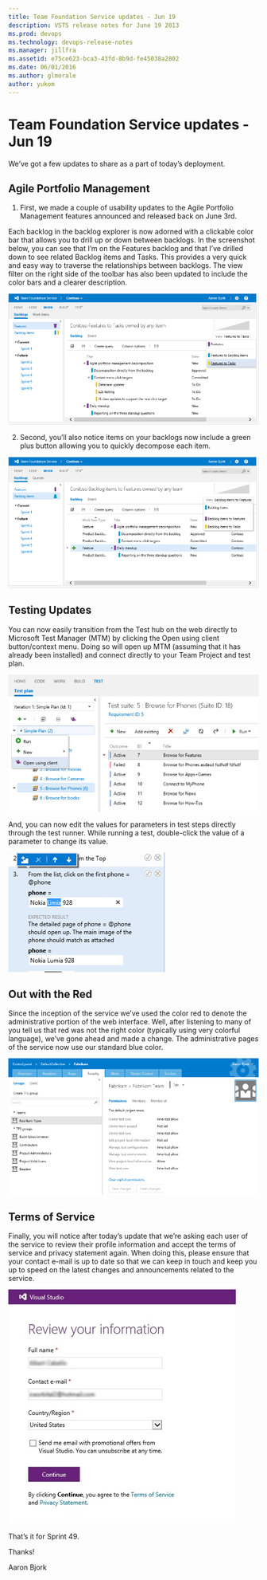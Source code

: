 ```yaml
---
title: Team Foundation Service updates - Jun 19
description: VSTS release notes for June 19 2013
ms.prod: devops
ms.technology: devops-release-notes
ms.manager: jillfra
ms.assetid: e75ce623-bca3-43fd-8b9d-fe45038a2802
ms.date: 06/01/2016
ms.author: glmorale
author: yukom
---
```


# Team Foundation Service updates - Jun 19

We’ve got a few updates to share as a part of today’s deployment.

## Agile Portfolio Management

1. First, we made a couple of usability updates to the Agile Portfolio Management features announced and released back on June 3rd. 

Each backlog in the backlog explorer is now adorned with a clickable color bar that allows you to drill up or down between backlogs. In the screenshot below, you can see that I’m on the Features backlog and that I’ve drilled down to see related Backlog items and Tasks. This provides a very quick and easy way to traverse the relationships between backlogs. The view filter on the right side of the toolbar has also been updated to include the color bars and a clearer description.

![Backlog navigation](media/6_19_01.png)

2. Second, you’ll also notice items on your backlogs now include a green plus button allowing you to quickly decompose each item.

![Backlog decomposition](media/6_19_02.png)

## Testing Updates

You can now easily transition from the Test hub on the web directly to Microsoft Test Manager (MTM) by clicking the Open using client button/context menu. Doing so will open up MTM (assuming that it has already been installed) and connect directly to your Team Project and test plan.

![Opening MTM from the web](media/6_19_03.png)

And, you can now edit the values for parameters in test steps directly through the test runner.  While running a test, double-click the value of a parameter to change its value.

![Editing parameters during test execution](media/6_19_04.png)

## Out with the Red

Since the inception of the service we’ve used the color red to denote the administrative portion of the web interface.  Well, after listening to many of you tell us that red was not the right color (typically using very colorful language), we’ve gone ahead and made a change. The administrative pages of the service now use our standard blue color.

![New blue admin color](media/6_19_05.png)

## Terms of Service

Finally, you will notice after today’s update that we’re asking each user of the service to review their profile information and accept the terms of service and privacy statement again. When doing this, please ensure that your contact e-mail is up to date so that we can keep in touch and keep you up to speed on the latest changes and announcements related to the service.

![Reviewing your profile information](media/6_19_06.png)

That’s it for Sprint 49.

Thanks! 

Aaron Bjork
